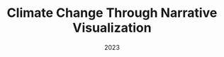 ---
layout: project
type: project
published: true
image: img/projects/climate-change-narrative.jpeg
title: Climate Change Through Narrative Visualization
permalink: projects/climate-change-narrative
date: 2023
labels:
  - Visualization
  - Climate Change
  - Narrative Visualization
summary: Climate change has become an increasingly present issue in society and is attributed to the developments of climate change that have led to warmer temperatures. Yearly higher temperatures have had an impact on our everyday lives. This creates worse and more frequent weather catastrophes along with warmer waters, and melting ice caps in the Arctic which leads to higher sea levels. High sea levels intrude onto land, removing space for housing, agriculture, and changing the ecosystem. Some states have acknowledged the harmful effects of climate change and have legislation to mitigate the effects of climate change, such as clean energy goals. However, some states do not have any initiatives. It's important to be aware of the impacts of climate change and commit to mitigation efforts. Repository link(https://github.com/DataVizClimate/datavizclimate.github.io)

projecturl: https://datavizclimate.github.io/
---